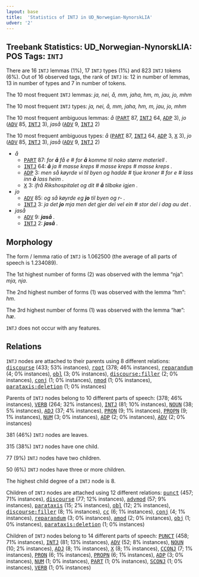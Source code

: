 ```yaml
---
layout: base
title:  'Statistics of INTJ in UD_Norwegian-NynorskLIA'
udver: '2'
---
```


## Treebank Statistics: UD_Norwegian-NynorskLIA: POS Tags: `INTJ`

There are 16 `INTJ` lemmas (1%), 17 `INTJ` types (1%) and 823 `INTJ` tokens (6%).
Out of 16 observed tags, the rank of `INTJ` is: 12 in number of lemmas, 13 in number of types and 7 in number of tokens.

The 10 most frequent `INTJ` lemmas: <em>ja, nei, å, mm, jaha, hm, m, jau, jo, mhm</em>

The 10 most frequent `INTJ` types:  <em>ja, nei, å, mm, jaha, hm, m, jau, jo, mhm</em>

The 10 most frequent ambiguous lemmas: <em>å</em> (<tt><a href="no_nynorsklia-pos-PART.html">PART</a></tt> 87, <tt><a href="no_nynorsklia-pos-INTJ.html">INTJ</a></tt> 64, <tt><a href="no_nynorsklia-pos-ADP.html">ADP</a></tt> 3), <em>jo</em> (<tt><a href="no_nynorsklia-pos-ADV.html">ADV</a></tt> 85, <tt><a href="no_nynorsklia-pos-INTJ.html">INTJ</a></tt> 3), <em>jaså</em> (<tt><a href="no_nynorsklia-pos-ADV.html">ADV</a></tt> 9, <tt><a href="no_nynorsklia-pos-INTJ.html">INTJ</a></tt> 2)

The 10 most frequent ambiguous types:  <em>å</em> (<tt><a href="no_nynorsklia-pos-PART.html">PART</a></tt> 87, <tt><a href="no_nynorsklia-pos-INTJ.html">INTJ</a></tt> 64, <tt><a href="no_nynorsklia-pos-ADP.html">ADP</a></tt> 3, <tt><a href="no_nynorsklia-pos-X.html">X</a></tt> 3), <em>jo</em> (<tt><a href="no_nynorsklia-pos-ADV.html">ADV</a></tt> 85, <tt><a href="no_nynorsklia-pos-INTJ.html">INTJ</a></tt> 3), <em>jaså</em> (<tt><a href="no_nynorsklia-pos-ADV.html">ADV</a></tt> 9, <tt><a href="no_nynorsklia-pos-INTJ.html">INTJ</a></tt> 2)


* <em>å</em>
  * <tt><a href="no_nynorsklia-pos-PART.html">PART</a></tt> 87: <em>for <b>å</b> få e # for <b>å</b> komme til noko større materiell .</em>
  * <tt><a href="no_nynorsklia-pos-INTJ.html">INTJ</a></tt> 64: <em><b>å</b> ja # masse kreps # masse kreps # masse kreps .</em>
  * <tt><a href="no_nynorsklia-pos-ADP.html">ADP</a></tt> 3: <em>men så køyrde vi til byen og hadde # tjue kroner # for e # lass inn <b>å</b> lass heim .</em>
  * <tt><a href="no_nynorsklia-pos-X.html">X</a></tt> 3: <em>ifrå Rikshospitalet og dit # <b>å</b> tilbake igjen .</em>
* <em>jo</em>
  * <tt><a href="no_nynorsklia-pos-ADV.html">ADV</a></tt> 85: <em>og så køyrde eg <b>jo</b> til byen og r- .</em>
  * <tt><a href="no_nynorsklia-pos-INTJ.html">INTJ</a></tt> 3: <em>ja det <b>jo</b> mja men det gjer dei vel ein # stor del i dag au det .</em>
* <em>jaså</em>
  * <tt><a href="no_nynorsklia-pos-ADV.html">ADV</a></tt> 9: <em><b>jaså</b> .</em>
  * <tt><a href="no_nynorsklia-pos-INTJ.html">INTJ</a></tt> 2: <em><b>jaså</b> .</em>

## Morphology

The form / lemma ratio of `INTJ` is 1.062500 (the average of all parts of speech is 1.234089).

The 1st highest number of forms (2) was observed with the lemma “nja”: <em>mja, nja</em>.

The 2nd highest number of forms (1) was observed with the lemma “hm”: <em>hm</em>.

The 3rd highest number of forms (1) was observed with the lemma “hæ”: <em>hæ</em>.

`INTJ` does not occur with any features.


## Relations

`INTJ` nodes are attached to their parents using 8 different relations: <tt><a href="no_nynorsklia-dep-discourse.html">discourse</a></tt> (433; 53% instances), <tt><a href="no_nynorsklia-dep-root.html">root</a></tt> (378; 46% instances), <tt><a href="no_nynorsklia-dep-reparandum.html">reparandum</a></tt> (4; 0% instances), <tt><a href="no_nynorsklia-dep-obl.html">obl</a></tt> (3; 0% instances), <tt><a href="no_nynorsklia-dep-discourse-filler.html">discourse:filler</a></tt> (2; 0% instances), <tt><a href="no_nynorsklia-dep-conj.html">conj</a></tt> (1; 0% instances), <tt><a href="no_nynorsklia-dep-nmod.html">nmod</a></tt> (1; 0% instances), <tt><a href="no_nynorsklia-dep-parataxis-deletion.html">parataxis:deletion</a></tt> (1; 0% instances)

Parents of `INTJ` nodes belong to 10 different parts of speech:  (378; 46% instances), <tt><a href="no_nynorsklia-pos-VERB.html">VERB</a></tt> (264; 32% instances), <tt><a href="no_nynorsklia-pos-INTJ.html">INTJ</a></tt> (81; 10% instances), <tt><a href="no_nynorsklia-pos-NOUN.html">NOUN</a></tt> (38; 5% instances), <tt><a href="no_nynorsklia-pos-ADJ.html">ADJ</a></tt> (37; 4% instances), <tt><a href="no_nynorsklia-pos-PRON.html">PRON</a></tt> (9; 1% instances), <tt><a href="no_nynorsklia-pos-PROPN.html">PROPN</a></tt> (9; 1% instances), <tt><a href="no_nynorsklia-pos-NUM.html">NUM</a></tt> (3; 0% instances), <tt><a href="no_nynorsklia-pos-ADP.html">ADP</a></tt> (2; 0% instances), <tt><a href="no_nynorsklia-pos-ADV.html">ADV</a></tt> (2; 0% instances)

381 (46%) `INTJ` nodes are leaves.

315 (38%) `INTJ` nodes have one child.

77 (9%) `INTJ` nodes have two children.

50 (6%) `INTJ` nodes have three or more children.

The highest child degree of a `INTJ` node is 8.

Children of `INTJ` nodes are attached using 12 different relations: <tt><a href="no_nynorsklia-dep-punct.html">punct</a></tt> (457; 71% instances), <tt><a href="no_nynorsklia-dep-discourse.html">discourse</a></tt> (77; 12% instances), <tt><a href="no_nynorsklia-dep-advmod.html">advmod</a></tt> (57; 9% instances), <tt><a href="no_nynorsklia-dep-parataxis.html">parataxis</a></tt> (15; 2% instances), <tt><a href="no_nynorsklia-dep-obl.html">obl</a></tt> (12; 2% instances), <tt><a href="no_nynorsklia-dep-discourse-filler.html">discourse:filler</a></tt> (8; 1% instances), <tt><a href="no_nynorsklia-dep-cc.html">cc</a></tt> (6; 1% instances), <tt><a href="no_nynorsklia-dep-conj.html">conj</a></tt> (4; 1% instances), <tt><a href="no_nynorsklia-dep-reparandum.html">reparandum</a></tt> (3; 0% instances), <tt><a href="no_nynorsklia-dep-amod.html">amod</a></tt> (2; 0% instances), <tt><a href="no_nynorsklia-dep-obj.html">obj</a></tt> (1; 0% instances), <tt><a href="no_nynorsklia-dep-parataxis-deletion.html">parataxis:deletion</a></tt> (1; 0% instances)

Children of `INTJ` nodes belong to 14 different parts of speech: <tt><a href="no_nynorsklia-pos-PUNCT.html">PUNCT</a></tt> (458; 71% instances), <tt><a href="no_nynorsklia-pos-INTJ.html">INTJ</a></tt> (81; 13% instances), <tt><a href="no_nynorsklia-pos-ADV.html">ADV</a></tt> (52; 8% instances), <tt><a href="no_nynorsklia-pos-NOUN.html">NOUN</a></tt> (10; 2% instances), <tt><a href="no_nynorsklia-pos-ADJ.html">ADJ</a></tt> (8; 1% instances), <tt><a href="no_nynorsklia-pos-X.html">X</a></tt> (8; 1% instances), <tt><a href="no_nynorsklia-pos-CCONJ.html">CCONJ</a></tt> (7; 1% instances), <tt><a href="no_nynorsklia-pos-PRON.html">PRON</a></tt> (6; 1% instances), <tt><a href="no_nynorsklia-pos-PROPN.html">PROPN</a></tt> (6; 1% instances), <tt><a href="no_nynorsklia-pos-ADP.html">ADP</a></tt> (3; 0% instances), <tt><a href="no_nynorsklia-pos-NUM.html">NUM</a></tt> (1; 0% instances), <tt><a href="no_nynorsklia-pos-PART.html">PART</a></tt> (1; 0% instances), <tt><a href="no_nynorsklia-pos-SCONJ.html">SCONJ</a></tt> (1; 0% instances), <tt><a href="no_nynorsklia-pos-VERB.html">VERB</a></tt> (1; 0% instances)

